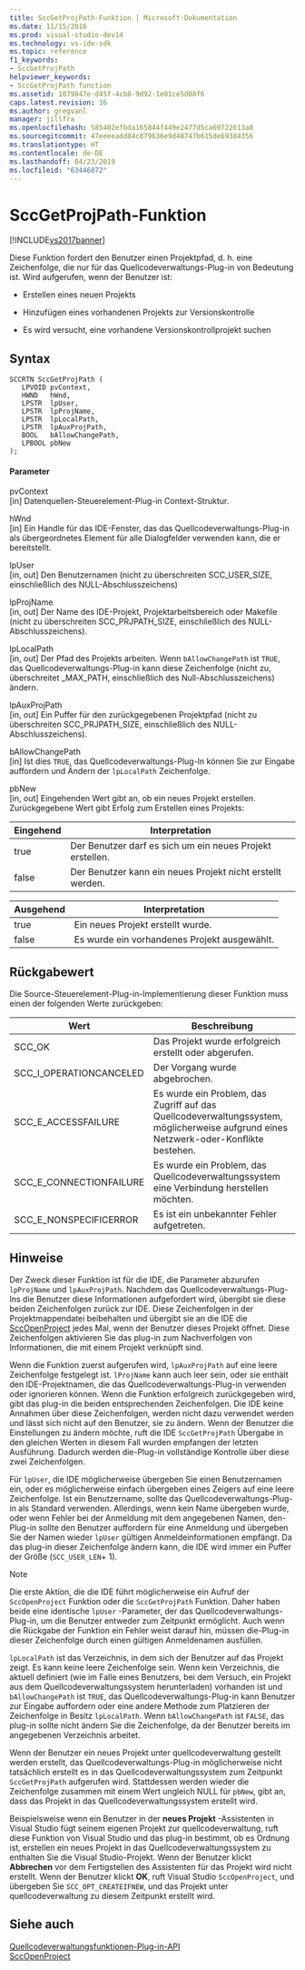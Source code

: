```yaml
---
title: SccGetProjPath-Funktion | Microsoft-Dokumentation
ms.date: 11/15/2016
ms.prod: visual-studio-dev14
ms.technology: vs-ide-sdk
ms.topic: reference
f1_keywords:
- SccGetProjPath
helpviewer_keywords:
- SccGetProjPath function
ms.assetid: 1079847e-d45f-4cb8-9d92-1e01ce5d08f6
caps.latest.revision: 16
ms.author: gregvanl
manager: jillfra
ms.openlocfilehash: 585402efbda165844f449e2477d5ca69722613a8
ms.sourcegitcommit: 47eeeeadd84c879636e9d48747b615de69384356
ms.translationtype: HT
ms.contentlocale: de-DE
ms.lasthandoff: 04/23/2019
ms.locfileid: "63446872"
---
```

# <a name="sccgetprojpath-function"></a>SccGetProjPath-Funktion
[!INCLUDE[vs2017banner](../includes/vs2017banner.md)]

Diese Funktion fordert den Benutzer einen Projektpfad, d. h. eine Zeichenfolge, die nur für das Quellcodeverwaltungs-Plug-in von Bedeutung ist. Wird aufgerufen, wenn der Benutzer ist:  
  
- Erstellen eines neuen Projekts  
  
- Hinzufügen eines vorhandenen Projekts zur Versionskontrolle  
  
- Es wird versucht, eine vorhandene Versionskontrollprojekt suchen  
  
## <a name="syntax"></a>Syntax  
  
```cpp#  
SCCRTN SccGetProjPath (  
   LPVOID pvContext,  
   HWND   hWnd,  
   LPSTR  lpUser,  
   LPSTR  lpProjName,  
   LPSTR  lpLocalPath,  
   LPSTR  lpAuxProjPath,  
   BOOL   bAllowChangePath,  
   LPBOOL pbNew  
);  
```  
  
#### <a name="parameters"></a>Parameter  
 pvContext  
 [in] Datenquellen-Steuerelement-Plug-in Context-Struktur.  
  
 hWnd  
 [in] Ein Handle für das IDE-Fenster, das das Quellcodeverwaltungs-Plug-in als übergeordnetes Element für alle Dialogfelder verwenden kann, die er bereitstellt.  
  
 lpUser  
 [in, out] Den Benutzernamen (nicht zu überschreiten SCC_USER_SIZE, einschließlich des NULL-Abschlusszeichens)  
  
 lpProjName  
 [in, out] Der Name des IDE-Projekt, Projektarbeitsbereich oder Makefile (nicht zu überschreiten SCC_PRJPATH_SIZE, einschließlich des NULL-Abschlusszeichens).  
  
 lpLocalPath  
 [in, out] Der Pfad des Projekts arbeiten. Wenn `bAllowChangePath` ist `TRUE`, das Quellcodeverwaltungs-Plug-in kann diese Zeichenfolge (nicht zu, überschreitet _MAX_PATH, einschließlich des Null-Abschlusszeichens) ändern.  
  
 lpAuxProjPath  
 [in, out] Ein Puffer für den zurückgegebenen Projektpfad (nicht zu überschreiten SCC_PRJPATH_SIZE, einschließlich des NULL-Abschlusszeichens).  
  
 bAllowChangePath  
 [in] Ist dies `TRUE`, das Quellcodeverwaltungs-Plug-In können Sie zur Eingabe auffordern und Ändern der `lpLocalPath` Zeichenfolge.  
  
 pbNew  
 [in, out] Eingehenden Wert gibt an, ob ein neues Projekt erstellen. Zurückgegebene Wert gibt Erfolg zum Erstellen eines Projekts:  
  
|Eingehend|Interpretation|  
|--------------|--------------------|  
|true|Der Benutzer darf es sich um ein neues Projekt erstellen.|  
|false|Der Benutzer kann ein neues Projekt nicht erstellt werden.|  
  
|Ausgehend|Interpretation|  
|--------------|--------------------|  
|true|Ein neues Projekt erstellt wurde.|  
|false|Es wurde ein vorhandenes Projekt ausgewählt.|  
  
## <a name="return-value"></a>Rückgabewert  
 Die Source-Steuerelement-Plug-in-Implementierung dieser Funktion muss einen der folgenden Werte zurückgeben:  
  
|Wert|Beschreibung|  
|-----------|-----------------|  
|SCC_OK|Das Projekt wurde erfolgreich erstellt oder abgerufen.|  
|SCC_I_OPERATIONCANCELED|Der Vorgang wurde abgebrochen.|  
|SCC_E_ACCESSFAILURE|Es wurde ein Problem, das Zugriff auf das Quellcodeverwaltungssystem, möglicherweise aufgrund eines Netzwerk-oder-Konflikte bestehen.|  
|SCC_E_CONNECTIONFAILURE|Es wurde ein Problem, das Quellcodeverwaltungssystem eine Verbindung herstellen möchten.|  
|SCC_E_NONSPECIFICERROR|Es ist ein unbekannter Fehler aufgetreten.|  
  
## <a name="remarks"></a>Hinweise  
 Der Zweck dieser Funktion ist für die IDE, die Parameter abzurufen `lpProjName` und `lpAuxProjPath`. Nachdem das Quellcodeverwaltungs-Plug-Ins die Benutzer diese Informationen aufgefordert wird, übergibt sie diese beiden Zeichenfolgen zurück zur IDE. Diese Zeichenfolgen in der Projektmappendatei beibehalten und übergibt sie an die IDE die [SccOpenProject](../extensibility/sccopenproject-function.md) jedes Mal, wenn der Benutzer dieses Projekt öffnet. Diese Zeichenfolgen aktivieren Sie das plug-in zum Nachverfolgen von Informationen, die mit einem Projekt verknüpft sind.  
  
 Wenn die Funktion zuerst aufgerufen wird, `lpAuxProjPath` auf eine leere Zeichenfolge festgelegt ist. `lProjName` kann auch leer sein, oder sie enthält den IDE-Projektnamen, die das Quellcodeverwaltungs-Plug-in verwenden oder ignorieren können. Wenn die Funktion erfolgreich zurückgegeben wird, gibt das plug-in die beiden entsprechenden Zeichenfolgen. Die IDE keine Annahmen über diese Zeichenfolgen, werden nicht dazu verwendet werden und lässt sich nicht auf den Benutzer, sie zu ändern. Wenn der Benutzer die Einstellungen zu ändern möchte, ruft die IDE `SccGetProjPath` Übergabe in den gleichen Werten in diesem Fall wurden empfangen der letzten Ausführung. Dadurch werden die-Plug-in vollständige Kontrolle über diese zwei Zeichenfolgen.  
  
 Für `lpUser`, die IDE möglicherweise übergeben Sie einen Benutzernamen ein, oder es möglicherweise einfach übergeben eines Zeigers auf eine leere Zeichenfolge. Ist ein Benutzername, sollte das Quellcodeverwaltungs-Plug-in als Standard verwenden. Allerdings, wenn kein Name übergeben wurde, oder wenn Fehler bei der Anmeldung mit dem angegebenen Namen, den-Plug-in sollte den Benutzer auffordern für eine Anmeldung und übergeben Sie der Namen wieder `lpUser` gültigen Anmeldeinformationen empfängt. Da das plug-in dieser Zeichenfolge ändern kann, die IDE wird immer ein Puffer der Größe (`SCC_USER_LEN`+ 1).  
  
> [!NOTE]
> Die erste Aktion, die die IDE führt möglicherweise ein Aufruf der `SccOpenProject` Funktion oder die `SccGetProjPath` Funktion. Daher haben beide eine identische `lpUser` -Parameter, der das Quellcodeverwaltungs-Plug-in, um die Benutzer entweder zum Zeitpunkt ermöglicht. Auch wenn die Rückgabe der Funktion ein Fehler weist darauf hin, müssen die-Plug-in dieser Zeichenfolge durch einen gültigen Anmeldenamen ausfüllen.  
  
 `lpLocalPath` ist das Verzeichnis, in dem sich der Benutzer auf das Projekt zeigt. Es kann keine leere Zeichenfolge sein. Wenn kein Verzeichnis, die aktuell definiert (wie im Falle eines Benutzers, bei dem Versuch, ein Projekt aus dem Quellcodeverwaltungssystem herunterladen) vorhanden ist und `bAllowChangePath` ist `TRUE`, das Quellcodeverwaltungs-Plug-in kann Benutzer zur Eingabe auffordern oder eine andere Methode zum Platzieren der Zeichenfolge in Besitz `lpLocalPath`. Wenn `bAllowChangePath` ist `FALSE`, das plug-in sollte nicht ändern Sie die Zeichenfolge, da der Benutzer bereits im angegebenen Verzeichnis arbeitet.  
  
 Wenn der Benutzer ein neues Projekt unter quellcodeverwaltung gestellt werden erstellt, das Quellcodeverwaltungs-Plug-in möglicherweise nicht tatsächlich erstellt es in das Quellcodeverwaltungssystem zum Zeitpunkt `SccGetProjPath` aufgerufen wird. Stattdessen werden wieder die Zeichenfolge zusammen mit einem Wert ungleich NULL für `pbNew`, gibt an, dass das Projekt in das Quellcodeverwaltungssystem erstellt wird.  
  
 Beispielsweise wenn ein Benutzer in der **neues Projekt** -Assistenten in Visual Studio fügt seinem eigenen Projekt zur quellcodeverwaltung, ruft diese Funktion von Visual Studio und das plug-in bestimmt, ob es Ordnung ist, erstellen ein neues Projekt in das Quellcodeverwaltungssystem zu enthalten Sie die Visual Studio-Projekt. Wenn der Benutzer klickt **Abbrechen** vor dem Fertigstellen des Assistenten für das Projekt wird nicht erstellt. Wenn der Benutzer klickt **OK**, ruft Visual Studio `SccOpenProject`, und übergeben Sie `SCC_OPT_CREATEIFNEW`, und das Projekt unter quellcodeverwaltung zu diesem Zeitpunkt erstellt wird.  
  
## <a name="see-also"></a>Siehe auch  
 [Quellcodeverwaltungsfunktionen-Plug-in-API](../extensibility/source-control-plug-in-api-functions.md)   
 [SccOpenProject](../extensibility/sccopenproject-function.md)
